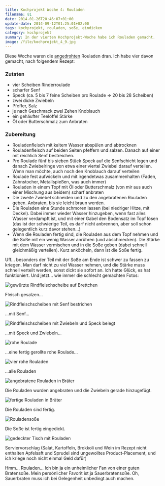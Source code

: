 ```yaml
---
title: Kochprojekt Woche 4: Rouladen
filename: 81
date: 2014-01-26T20:46:07+01:00
update-date: 2014-09-12T01:25:01+02:00
tags: kochprojekt, rouladen, soße, eindicken
category: kochprojekt
summary: In der vierten Kochprojekt-Woche habe ich Rouladen gemacht.
image: /file/kochprojekt_4_9.jpg 
---
```


Diese Woche waren die [angedrohten](/blogposts/80) Rouladen dran. Ich habe vier davon gemacht, nach folgendem Rezept:

### Zutaten

- vier Scheiben Rinderroulade
- scharfer Senf
- Speck (ca. 5 bis 7 feine Scheiben pro Roulade => 20 bis 28 Scheiben)
- zwei dicke Zwiebeln
- Pfeffer, Salz
- je nach Geschmack zwei Zehen Knoblauch
- ein gehäufter Teelöffel Stärke
- Öl oder Butterschmalz zum Anbraten

### Zubereitung

- Rouladenfleisch mit kaltem Wasser abspülen und abtrocknen
- Rouladenfleisch auf beiden Seiten pfeffern und salzen. Danach auf einer mit reichlich Senf bestreichen.
- Pro Roulade fünf bis sieben Stück Speck auf die Senfschicht legen und danach Zwiebelringe von etwa einer viertel Zwiebel darauf verteilen. Wenn man möchte, auch noch den Knoblauch darauf verteilen
- Roulade fest aufwickeln und mit irgendetwas zusammenhalten (Faden, Zahnstocher, Metallspießen, was auch immer)
- Rouladen in einem Topf mit Öl oder Butterschmalz (von mir aus auch einer Mischung aus beidem) scharf anbraten
- Die zweite Zwiebel schneiden und zu den angebratenen Rouladen geben. Anbraten, bis sie leicht braun werden.
- Die Rouladen eine Stunde schmoren lassen (bei niedriger Hitze, mit Deckel). Dabei immer wieder Wasser hinzugeben, wenn fast alles Wasser verdampft ist, und mit einer Gabel den Bodensatz im Topf lösen (das ist der schwierige Teil, es darf nicht anbrennen, aber soll schon gelegentlich kurz davor stehen…)
- Wenn die Rouladen fertig sind, die Rouladen aus dem Topf nehmen und die Soße mit ein wenig Wasser anrühren (und abschmecken). Die Stärke mit dem Wasser vermischen und in die Soße geben (dabei schnell gleichmäßig verteilen). Kurz anköcheln, dann ist die Soße fertig.

Uff… besonders der Teil mit der Soße am Ende ist schwer zu fassen zu kriegen. Man darf nicht zu viel Wasser nehmen, und die Stärke muss schnell verteilt werden, sonst dickt sie sofort an. Ich hatte Glück, es hat funktioniert. Und jetzt… wie immer die schlecht gemachten Fotos:

![gewürzte Rindfleischscheibe auf Brettchen](/file/kochprojekt_4_1.jpg)

Fleisch gesalzen…

![Rindfleischscheiben mit Senf bestrichen](/file/kochprojekt_4_2.jpg)

…mit Senf…

![Rindfleischscheiben mit Zwiebeln und Speck belegt](/file/kochprojekt_4_3.jpg)

…mit Speck und Zwiebeln…

![rohe Roulade](/file/kochprojekt_4_4.jpg)

…eine fertig gerollte rohe Roulade…

![vier rohe Rouladen](/file/kochprojekt_4_5.jpg)

…alle Rouladen

![angebratene Rouladen in Bräter](/file/kochprojekt_4_6.jpg)

Die Rouladen wurden angebraten und die Zwiebeln gerade hinzugefügt.

![fertige Rouladen in Bräter](/file/kochprojekt_4_7.jpg)

Die Rouladen sind fertig.

![Rouladensoße](/file/kochprojekt_4_8.jpg)

Die Soße ist fertig eingedickt.

![gedeckter Tisch mit Rouladen](/file/kochprojekt_4_9.jpg)

Serviervorschlag (Salat, Kartoffeln, Brokkoli und Wein im Rezept nicht enthalten Apfelsaft und Sprudel sind ungewolltes Product-Placement, und ich kriege noch nicht einmal Geld dafür)

Hmm… Rouladen… Ich bin ja ein unheimlicher Fan von einer guten Bratensoße. Mein persönlicher Favorit ist ja Sauerbratensoße. Oh, Sauerbraten muss ich bei Gelegenheit unbedingt auch machen.
